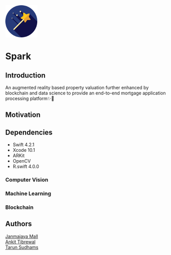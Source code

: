 <img src="Assets/logo.png" alt="" width="100px"/>

# Spark

## Introduction

An augmented reality based property valuation further enhanced by blockchain and data science to provide an end-to-end mortgage application processing platform✨📱

## Motivation

## Dependencies

<ul>
    <li> Swift 4.2.1 </li>
    <li> Xcode 10.1 </li>
    <li> ARKit </li>
    <li> OpenCV </li>
    <li> R.swift 4.0.0 </li>
</ul>

### Computer Vision

### Machine Learning

### Blockchain

## Authors

[Janmajaya Mall](https://github.com/Janmajayamall) <br>
[Ankit Tibrewal](https://github.com/atibrewal98) <br>
[Tarun Sudhams](https://github.com/sudhamstarun) <br>

